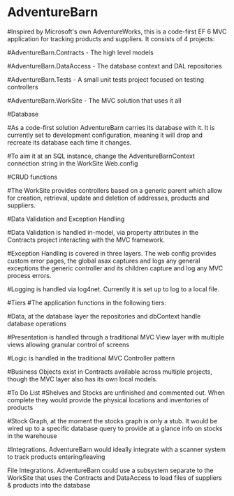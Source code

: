 # AdventureBarn

#Inspired by Microsoft's own AdventureWorks, this is a code-first EF 6 MVC application for tracking products and suppliers. It consists of 4 projects:

#AdventureBarn.Contracts - The high level models

#AdventureBarn.DataAccess - The database context and DAL repositories

#AdventureBarn.Tests - A small unit tests project focused on testing controllers

#AdventureBarn.WorkSite - The MVC solution that uses it all

#Database

#As a code-first solution AdventureBarn carries its database with it. It is currently set to development configuration, meaning it will drop and recreate its database each time it changes. 

#To aim it at an SQL instance, change the AdventureBarnContext connection string in the WorkSite Web.config

#CRUD functions

#The WorkSite provides controllers based on a generic parent which allow for creation, retrieval, update and deletion of addresses, products and suppliers.

#Data Validation and Exception Handling

#Data Validation is handled in-model, via property attributes in the Contracts project interacting with the MVC framework.

#Exception Handling is covered in three layers. The web config provides custom error pages, the global asax captures and logs any general exceptions the generic controller and its children capture and log any MVC process errors.

#Logging is handled via log4net. Currently it is set up to log to a local file.

#Tiers
#The application functions in the following tiers:

#Data, at the database layer the repositories and dbContext handle database operations

#Presentation is handled through a traditional MVC View layer with multiple views allowing granular control of screens 

#Logic is handled in the traditional MVC Controller pattern

#Business Objects exist in Contracts available across multiple projects, though the MVC layer also has its own local models.

#To Do List
#Shelves and Stocks are unfinished and commented out. When complete they would provide the physical locations and inventories of products

#Stock Graph, at the moment the stocks graph is only a stub. It would be wired up to a specific database query to provide at a glance info on stocks in the warehouse

#Integrations. AdventureBarn would ideally integrate with a scanner system to track products entering/leaving

File Integrations. AdventureBarn could use a subsystem separate to the WorkSite that uses the Contracts and DataAccess to load files of suppliers & products into the database
